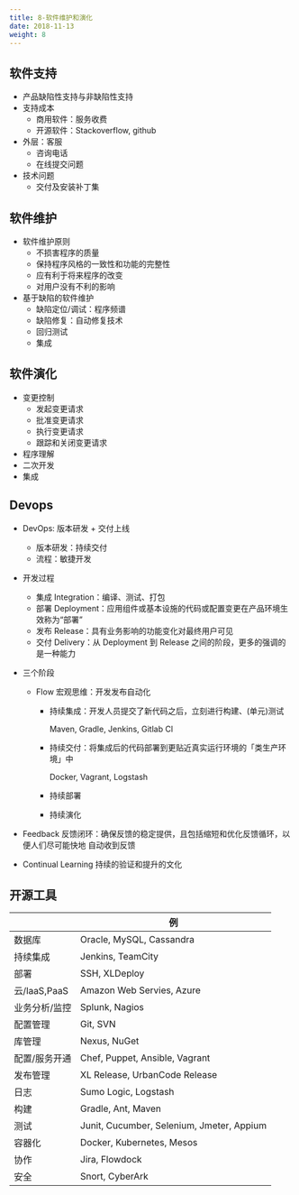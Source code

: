 ```yaml
---
title: 8-软件维护和演化
date: 2018-11-13
weight: 8
---
```


## 软件支持

- 产品缺陷性支持与非缺陷性支持
- 支持成本
  - 商用软件：服务收费
  - 开源软件：Stackoverflow, github
- 外层：客服
  - 咨询电话
  - 在线提交问题
- 技术问题
  - 交付及安装补丁集

## 软件维护

- 软件维护原则
  - 不损害程序的质量
  - 保持程序风格的一致性和功能的完整性
  - 应有利于将来程序的改变
  - 对用户没有不利的影响
- 基于缺陷的软件维护
  - 缺陷定位/调试：程序频谱
  - 缺陷修复：自动修复技术
  - 回归测试
  - 集成

## 软件演化

- 变更控制
  - 发起变更请求
  - 批准变更请求
  - 执行变更请求
  - 跟踪和关闭变更请求
- 程序理解
- 二次开发
- 集成

## Devops

- DevOps: 版本研发 + 交付上线
  - 版本研发：持续交付
  - 流程：敏捷开发
- 开发过程
  - 集成 Integration：编译、测试、打包
  - 部署 Deployment：应用组件或基本设施的代码或配置变更在产品环境生效称为“部署”
  - 发布 Release：具有业务影响的功能变化对最终用户可见
  - 交付 Delivery：从 Deployment 到 Release 之间的阶段，更多的强调的是一种能力
- 三个阶段

  - Flow 宏观思维：开发发布自动化

    - 持续集成：开发人员提交了新代码之后，立刻进行构建、(单元)测试

      Maven, Gradle, Jenkins, Gitlab Cl

    - 持续交付：将集成后的代码部署到更贴近真实运行环境的「类生产环境」中

      Docker, Vagrant, Logstash

    - 持续部署
    - 持续演化

- Feedback 反馈闭环：确保反馈的稳定提供，且包括缩短和优化反馈循环，以便人们尽可能快地 自动收到反馈
- Continual Learning 持续的验证和提升的文化

## 开源工具

|               | 例                                        |
| ------------- | ----------------------------------------- |
| 数据库        | Oracle, MySQL, Cassandra                  |
| 持续集成      | Jenkins, TeamCity                         |
| 部署          | SSH, XLDeploy                             |
| 云/laaS,PaaS  | Amazon Web Servies, Azure                 |
| 业务分析/监控 | Splunk, Nagios                            |
| 配置管理      | Git, SVN                                  |
| 库管理        | Nexus, NuGet                              |
| 配置/服务开通 | Chef, Puppet, Ansible, Vagrant            |
| 发布管理      | XL Release, UrbanCode Release             |
| 日志          | Sumo Logic, Logstash                      |
| 构建          | Gradle, Ant, Maven                        |
| 测试          | Junit, Cucumber, Selenium, Jmeter, Appium |
| 容器化        | Docker, Kubernetes, Mesos                 |
| 协作          | Jira, Flowdock                            |
| 安全          | Snort, CyberArk                           |
